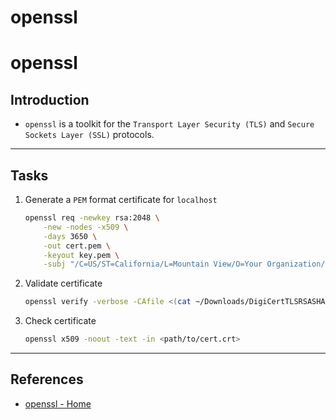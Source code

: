 # openssl

# openssl

## Introduction

* `openssl` is a toolkit for the `Transport Layer Security (TLS)` and `Secure Sockets Layer (SSL)` protocols.

---

## Tasks

1. Generate a `PEM` format certificate for `localhost`

    ```bash
    openssl req -newkey rsa:2048 \
        -new -nodes -x509 \
        -days 3650 \
        -out cert.pem \
        -keyout key.pem \
        -subj "/C=US/ST=California/L=Mountain View/O=Your Organization/OU=Your Unit/CN=localhost"
    ```

2. Validate certificate

    ```bash
    openssl verify -verbose -CAfile <(cat ~/Downloads/DigiCertTLSRSASHA2562020CA1.crt.pem ~/Downloads/DigiCertGlobalRootCA.crt.pem) ~/.ssh/sasjc.crt
    ```

3. Check certificate 

    ```bash
    openssl x509 -noout -text -in <path/to/cert.crt>
    ```

---

## References

* [openssl - Home](https://www.openssl.org/)
